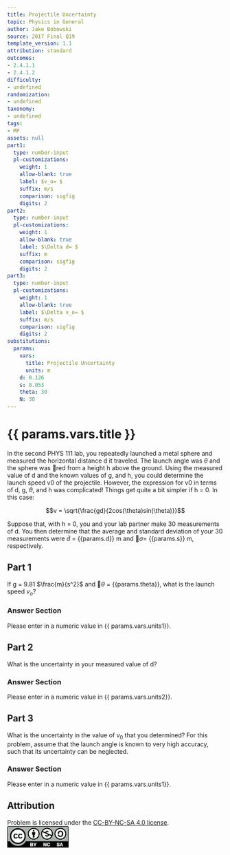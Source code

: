 ```yaml
---
title: Projectile Uncertainty
topic: Physics in General
author: Jake Bobowski
source: 2017 Final Q19
template_version: 1.1
attribution: standard
outcomes:
- 2.4.1.1
- 2.4.1.2
difficulty:
- undefined
randomization:
- undefined
taxonomy:
- undefined
tags:
- MP
assets: null
part1:
  type: number-input
  pl-customizations:
    weight: 1
    allow-blank: true
    label: $v_o= $
    suffix: m/s
    comparison: sigfig
    digits: 2
part2:
  type: number-input
  pl-customizations:
    weight: 1
    allow-blank: true
    label: $\Delta d= $
    suffix: m
    comparison: sigfig
    digits: 2
part3:
  type: number-input
  pl-customizations:
    weight: 1
    allow-blank: true
    label: $\Delta v_o= $
    suffix: m/s
    comparison: sigfig
    digits: 2
substitutions:
  params:
    vars:
      title: Projectile Uncertainty
      units: m
    d: 0.126
    s: 0.053
    theta: 30
    N: 30
---
```

# {{ params.vars.title }}
In the second PHYS 111 lab, you repeatedly launched a metal sphere and measured the horizontal distance d it traveled.
The launch angle was $\theta$ and the sphere was red from a height h above the ground.
Using the measured value of d and the known values of g, and h, you could determine the launch speed v0 of the projectile.
However, the expression for v0 in terms of d, g, $\theta$, and h was complicated!
Things get quite a bit simpler if h = 0.
In this case:

$$v = \sqrt{\frac{gd}{2cos(\theta)sin(\theta)}}$$

Suppose that, with h = 0, you and your lab partner make 30 measurements of d.
You then determine that the average and standard deviation of your 30 measurements were $\bar{d}$ = {{params.d}} m
and $\sigma$= {{params.s}} m, respectively.

## Part 1

If g = 9.81 $\frac{m}{s^2}$ and $\theta$ = {{params.theta}}, what is the launch speed $v_o$?

### Answer Section

Please enter in a numeric value in {{ params.vars.units1}}.

## Part 2

What is the uncertainty in your measured value of d?

### Answer Section

Please enter in a numeric value in {{ params.vars.units2}}.

## Part 3

What is the uncertainty in the value of $v_0$ that you determined? For this problem, assume that the launch angle is known to very high accuracy, such that its uncertainty can be neglected.

### Answer Section

Please enter in a numeric value in {{ params.vars.units1}}.

## Attribution

Problem is licensed under the [CC-BY-NC-SA 4.0 license](https://creativecommons.org/licenses/by-nc-sa/4.0/).<br> ![The Creative Commons 4.0 license requiring attribution-BY, non-commercial-NC, and share-alike-SA license.](https://raw.githubusercontent.com/firasm/bits/master/by-nc-sa.png)